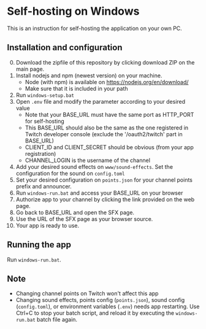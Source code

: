 # Self-hosting on Windows

This is an instruction for self-hosting the application on your own PC.

## Installation and configuration

0. Download the zipfile of this repository by clicking download ZIP on the main page.
1. Install nodejs and npm (newest version) on your machine.
    - Node (with npm) is available on https://nodejs.org/en/download/
    - Make sure that it is included in your path
2. Run `windows-setup.bat`
3. Open `.env` file and modify the parameter according to your desired value
    - Note that your BASE_URL must have the same port as HTTP_PORT for self-hosting
    - This BASE_URL should also be the same as the one registered in Twitch developer console (exclude the '/oauth2/twitch' part in BASE_URL)
    - CLIENT_ID and CLIENT_SECRET should be obvious (from your app registration)
    - CHANNEL_LOGIN is the username of the channel
4. Add your desired sound effects on `www/sound-effects`. Set the configuration for the sound on `config.toml`
5. Set your desired configuration on `points.json` for your channel points prefix and announcer.
6. Run `windows-run.bat` and access your BASE_URL on your browser
7. Authorize app to your channel by clicking the link provided on the web page.
8. Go back to BASE_URL and open the SFX page.
9. Use the URL of the SFX page as your browser source.
10. Your app is ready to use.

## Running the app

Run `windows-run.bat`.

## Note

- Changing channel points on Twitch won't affect this app
- Changing sound effects, points config (`points.json`), sound config (`config.toml`), or environment variables (`.env`) needs app restarting. Use Ctrl+C to stop your batch script, and reload it by executing the `windows-run.bat` batch file again.
